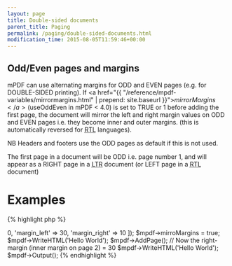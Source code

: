 ```yaml
---
layout: page
title: Double-sided documents
parent_title: Paging
permalink: /paging/double-sided-documents.html
modification_time: 2015-08-05T11:59:46+00:00
---
```


## Odd/Even pages and margins

mPDF can use alternating margins for <span class="smallblock">ODD</span> and <span class="smallblock">EVEN</span>
pages (e.g. for <span class="smallblock">DOUBLE-SIDED</span> printing). If
<a href="{{ "/reference/mpdf-variables/mirrormargins.html" | prepend: site.baseurl }}">$mirrorMargins</a>
($useOddEven in mPDF &lt; 4.0) is set to <span class="smallblock">TRUE</span> or 1 before adding the first page,
the document will mirror the left and right margin values on <span class="smallblock">ODD</span> and
<span class="smallblock">EVEN</span> pages i.e. they become inner and outer margins. (this is automatically reversed
for <acronym title="Right-to-Left document, used for Hebrew and Arabic languages">RTL</acronym> languages).

NB Headers and footers use the <span class="smallblock">ODD</span> pages as default if this is not used.

The first page in a document will be <span class="smallblock">ODD</span> i.e. page number 1, and will appear as a
<span class="smallblock">RIGHT</span> page in a
<acronym title="Left-to-Right document, used for most langauges">LTR</acronym> document (or
<span class="smallblock">LEFT</span> page in a <acronym title="Right-to-Left document, used for Hebrew and
Arabic languages">RTL</acronym> document)

# Examples

{% highlight php %}
<?php

// Define a document with default left-margin=30 and right-margin=10

$mpdf = new \Mpdf\Mpdf([
	'margin_top' => 0,
	'margin_left' => 30,
	'margin_right' => 10
]);

$mpdf->mirroMargins = true;

$mpdf->WriteHTML('Hello World');

$mpdf->AddPage();

// Now the right-margin (inner margin on page 2) = 30

$mpdf->WriteHTML('Hello World');

$mpdf->Output();
{% endhighlight %}

